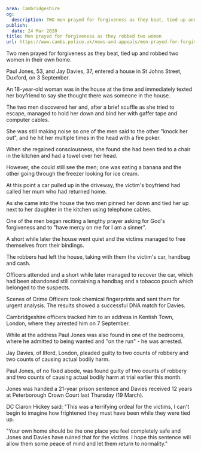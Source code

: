 ```yaml
area: Cambridgeshire
og:
  description: TWO men prayed for forgiveness as they beat, tied up and robbed two women in their own home.
publish:
  date: 24 Mar 2020
title: Men prayed for forgiveness as they robbed two women
url: https://www.cambs.police.uk/news-and-appeals/men-prayed-for-forgiveness-as-they-robbed-two-women
```

Two men prayed for forgiveness as they beat, tied up and robbed two women in their own home.

Paul Jones, 53, and Jay Davies, 37, entered a house in St Johns Street, Duxford, on 3 September.

An 18-year-old woman was in the house at the time and immediately texted her boyfriend to say she thought there was someone in the house.

The two men discovered her and, after a brief scuffle as she tried to escape, managed to hold her down and bind her with gaffer tape and computer cables.

She was still making noise so one of the men said to the other "knock her out", and he hit her multiple times in the head with a fire poker.

When she regained consciousness, she found she had been tied to a chair in the kitchen and had a towel over her head.

However, she could still see the men; one was eating a banana and the other going through the freezer looking for ice cream.

At this point a car pulled up in the driveway, the victim's boyfriend had called her mum who had returned home.

As she came into the house the two men pinned her down and tied her up next to her daughter in the kitchen using telephone cables.

One of the men began reciting a lengthy prayer asking for God's forgiveness and to "have mercy on me for I am a sinner".

A short while later the house went quiet and the victims managed to free themselves from their bindings.

The robbers had left the house, taking with them the victim's car, handbag and cash.

Officers attended and a short while later managed to recover the car, which had been abandoned still containing a handbag and a tobacco pouch which belonged to the suspects.

Scenes of Crime Officers took chemical fingerprints and sent them for urgent analysis. The results showed a successful DNA match for Davies.

Cambridgeshire officers tracked him to an address in Kentish Town, London, where they arrested him on 7 September.

While at the address Paul Jones was also found in one of the bedrooms, where he admitted to being wanted and "on the run" \- he was arrested.

Jay Davies, of Ilford, London, pleaded guilty to two counts of robbery and two counts of causing actual bodily harm.

Paul Jones, of no fixed abode, was found guilty of two counts of robbery and two counts of causing actual bodily harm at trial earlier this month.

Jones was handed a 21-year prison sentence and Davies received 12 years at Peterborough Crown Court last Thursday (19 March).

DC Ciaron Hickey said: "This was a terrifying ordeal for the victims, I can't begin to imagine how frightened they must have been while they were tied up.

"Your own home should be the one place you feel completely safe and Jones and Davies have ruined that for the victims. I hope this sentence will allow them some peace of mind and let them return to normality."
